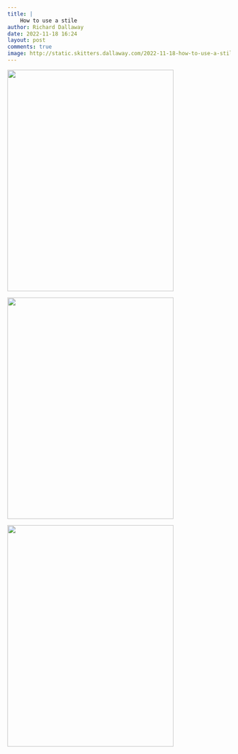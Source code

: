 ```yaml
---
title: |
    How to use a stile
author: Richard Dallaway
date: 2022-11-18 16:24
layout: post
comments: true
image: http://static.skitters.dallaway.com/2022-11-18-how-to-use-a-stile-fullsize-0.jpeg
---
```


<a href="http://static.skitters.dallaway.com/2022-11-18-how-to-use-a-stile-fullsize-0.jpeg"><img src="http://static.skitters.dallaway.com/2022-11-18-how-to-use-a-stile-thumb-0.jpeg" width="375" height="500"></a>

<a href="http://static.skitters.dallaway.com/2022-11-18-how-to-use-a-stile-fullsize-1.jpeg"><img src="http://static.skitters.dallaway.com/2022-11-18-how-to-use-a-stile-thumb-1.jpeg" width="375" height="500"></a>

<a href="http://static.skitters.dallaway.com/2022-11-18-how-to-use-a-stile-fullsize-2.jpeg"><img src="http://static.skitters.dallaway.com/2022-11-18-how-to-use-a-stile-thumb-2.jpeg" width="375" height="500"></a>



